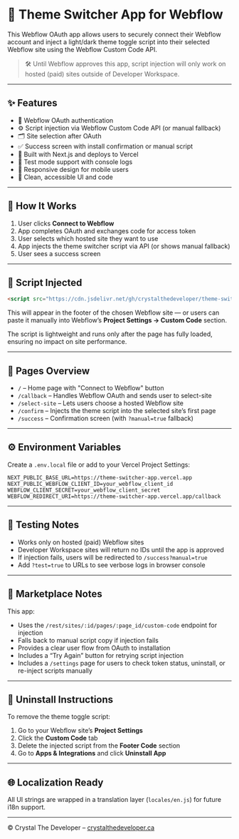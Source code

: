 # 🎨 Theme Switcher App for Webflow

This Webflow OAuth app allows users to securely connect their Webflow account and inject a light/dark theme toggle script into their selected Webflow site using the Webflow Custom Code API.

> 🛠️ Until Webflow approves this app, script injection will only work on hosted (paid) sites outside of Developer Workspace.

---

## ✨ Features

- 🔐 Webflow OAuth authentication
- ⚙️ Script injection via Webflow Custom Code API (or manual fallback)
- 🗂️ Site selection after OAuth
- ✅ Success screen with install confirmation or manual script
- 🧠 Built with Next.js and deploys to Vercel
- 🧪 Test mode support with console logs
- 📱 Responsive design for mobile users
- 🧼 Clean, accessible UI and code

---

## 🚀 How It Works

1. User clicks **Connect to Webflow**
2. App completes OAuth and exchanges code for access token
3. User selects which hosted site they want to use
4. App injects the theme switcher script via API (or shows manual fallback)
5. User sees a success screen

---

## 🧩 Script Injected

```html
<script src="https://cdn.jsdelivr.net/gh/crystalthedeveloper/theme-switcher/theme-switcher.js" defer></script>
```

This will appear in the footer of the chosen Webflow site — or users can paste it manually into Webflow’s **Project Settings → Custom Code** section.

The script is lightweight and runs only after the page has fully loaded, ensuring no impact on site performance.

---

## 📁 Pages Overview

- `/` – Home page with "Connect to Webflow" button
- `/callback` – Handles Webflow OAuth and sends user to select-site
- `/select-site` – Lets users choose a hosted Webflow site
- `/confirm` – Injects the theme script into the selected site’s first page
- `/success` – Confirmation screen (with `?manual=true` fallback)

---

## ⚙️ Environment Variables

Create a `.env.local` file or add to your Vercel Project Settings:

```
NEXT_PUBLIC_BASE_URL=https://theme-switcher-app.vercel.app
NEXT_PUBLIC_WEBFLOW_CLIENT_ID=your_webflow_client_id
WEBFLOW_CLIENT_SECRET=your_webflow_client_secret
WEBFLOW_REDIRECT_URI=https://theme-switcher-app.vercel.app/callback
```

---

## 🧪 Testing Notes

- Works only on hosted (paid) Webflow sites
- Developer Workspace sites will return no IDs until the app is approved
- If injection fails, users will be redirected to `/success?manual=true`
- Add `?test=true` to URLs to see verbose logs in browser console

---

## 🧾 Marketplace Notes

This app:
- Uses the `/rest/sites/:id/pages/:page_id/custom-code` endpoint for injection
- Falls back to manual script copy if injection fails
- Provides a clear user flow from OAuth to installation
- Includes a “Try Again” button for retrying script injection
- Includes a `/settings` page for users to check token status, uninstall, or re-inject scripts manually

---

## 🧼 Uninstall Instructions

To remove the theme toggle script:
1. Go to your Webflow site’s **Project Settings**
2. Click the **Custom Code** tab
3. Delete the injected script from the **Footer Code** section
4. Go to **Apps & Integrations** and click **Uninstall App**

---

## 🌐 Localization Ready

All UI strings are wrapped in a translation layer (`locales/en.js`) for future i18n support.

---

© Crystal The Developer – [crystalthedeveloper.ca](https://www.crystalthedeveloper.ca)
